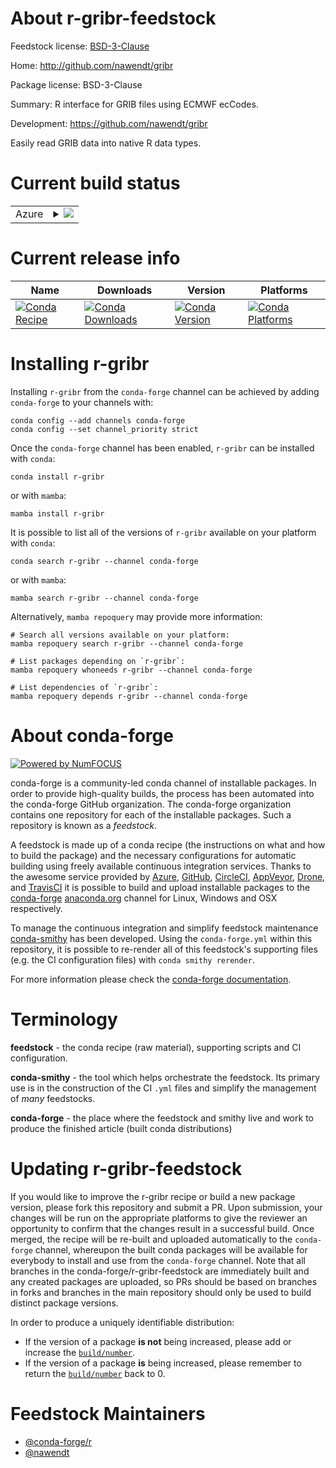 About r-gribr-feedstock
=======================

Feedstock license: [BSD-3-Clause](https://github.com/conda-forge/r-gribr-feedstock/blob/main/LICENSE.txt)

Home: http://github.com/nawendt/gribr

Package license: BSD-3-Clause

Summary: R interface for GRIB files using ECMWF ecCodes.

Development: https://github.com/nawendt/gribr

Easily read GRIB data into native R data types.


Current build status
====================


<table>
    
  <tr>
    <td>Azure</td>
    <td>
      <details>
        <summary>
          <a href="https://dev.azure.com/conda-forge/feedstock-builds/_build/latest?definitionId=3408&branchName=main">
            <img src="https://dev.azure.com/conda-forge/feedstock-builds/_apis/build/status/r-gribr-feedstock?branchName=main">
          </a>
        </summary>
        <table>
          <thead><tr><th>Variant</th><th>Status</th></tr></thead>
          <tbody><tr>
              <td>linux_64_r_base4.3</td>
              <td>
                <a href="https://dev.azure.com/conda-forge/feedstock-builds/_build/latest?definitionId=3408&branchName=main">
                  <img src="https://dev.azure.com/conda-forge/feedstock-builds/_apis/build/status/r-gribr-feedstock?branchName=main&jobName=linux&configuration=linux%20linux_64_r_base4.3" alt="variant">
                </a>
              </td>
            </tr><tr>
              <td>linux_64_r_base4.4</td>
              <td>
                <a href="https://dev.azure.com/conda-forge/feedstock-builds/_build/latest?definitionId=3408&branchName=main">
                  <img src="https://dev.azure.com/conda-forge/feedstock-builds/_apis/build/status/r-gribr-feedstock?branchName=main&jobName=linux&configuration=linux%20linux_64_r_base4.4" alt="variant">
                </a>
              </td>
            </tr><tr>
              <td>osx_64_r_base4.3</td>
              <td>
                <a href="https://dev.azure.com/conda-forge/feedstock-builds/_build/latest?definitionId=3408&branchName=main">
                  <img src="https://dev.azure.com/conda-forge/feedstock-builds/_apis/build/status/r-gribr-feedstock?branchName=main&jobName=osx&configuration=osx%20osx_64_r_base4.3" alt="variant">
                </a>
              </td>
            </tr><tr>
              <td>osx_64_r_base4.4</td>
              <td>
                <a href="https://dev.azure.com/conda-forge/feedstock-builds/_build/latest?definitionId=3408&branchName=main">
                  <img src="https://dev.azure.com/conda-forge/feedstock-builds/_apis/build/status/r-gribr-feedstock?branchName=main&jobName=osx&configuration=osx%20osx_64_r_base4.4" alt="variant">
                </a>
              </td>
            </tr><tr>
              <td>win_64_r_base4.3</td>
              <td>
                <a href="https://dev.azure.com/conda-forge/feedstock-builds/_build/latest?definitionId=3408&branchName=main">
                  <img src="https://dev.azure.com/conda-forge/feedstock-builds/_apis/build/status/r-gribr-feedstock?branchName=main&jobName=win&configuration=win%20win_64_r_base4.3" alt="variant">
                </a>
              </td>
            </tr><tr>
              <td>win_64_r_base4.4</td>
              <td>
                <a href="https://dev.azure.com/conda-forge/feedstock-builds/_build/latest?definitionId=3408&branchName=main">
                  <img src="https://dev.azure.com/conda-forge/feedstock-builds/_apis/build/status/r-gribr-feedstock?branchName=main&jobName=win&configuration=win%20win_64_r_base4.4" alt="variant">
                </a>
              </td>
            </tr>
          </tbody>
        </table>
      </details>
    </td>
  </tr>
</table>

Current release info
====================

| Name | Downloads | Version | Platforms |
| --- | --- | --- | --- |
| [![Conda Recipe](https://img.shields.io/badge/recipe-r--gribr-green.svg)](https://anaconda.org/conda-forge/r-gribr) | [![Conda Downloads](https://img.shields.io/conda/dn/conda-forge/r-gribr.svg)](https://anaconda.org/conda-forge/r-gribr) | [![Conda Version](https://img.shields.io/conda/vn/conda-forge/r-gribr.svg)](https://anaconda.org/conda-forge/r-gribr) | [![Conda Platforms](https://img.shields.io/conda/pn/conda-forge/r-gribr.svg)](https://anaconda.org/conda-forge/r-gribr) |

Installing r-gribr
==================

Installing `r-gribr` from the `conda-forge` channel can be achieved by adding `conda-forge` to your channels with:

```
conda config --add channels conda-forge
conda config --set channel_priority strict
```

Once the `conda-forge` channel has been enabled, `r-gribr` can be installed with `conda`:

```
conda install r-gribr
```

or with `mamba`:

```
mamba install r-gribr
```

It is possible to list all of the versions of `r-gribr` available on your platform with `conda`:

```
conda search r-gribr --channel conda-forge
```

or with `mamba`:

```
mamba search r-gribr --channel conda-forge
```

Alternatively, `mamba repoquery` may provide more information:

```
# Search all versions available on your platform:
mamba repoquery search r-gribr --channel conda-forge

# List packages depending on `r-gribr`:
mamba repoquery whoneeds r-gribr --channel conda-forge

# List dependencies of `r-gribr`:
mamba repoquery depends r-gribr --channel conda-forge
```


About conda-forge
=================

[![Powered by
NumFOCUS](https://img.shields.io/badge/powered%20by-NumFOCUS-orange.svg?style=flat&colorA=E1523D&colorB=007D8A)](https://numfocus.org)

conda-forge is a community-led conda channel of installable packages.
In order to provide high-quality builds, the process has been automated into the
conda-forge GitHub organization. The conda-forge organization contains one repository
for each of the installable packages. Such a repository is known as a *feedstock*.

A feedstock is made up of a conda recipe (the instructions on what and how to build
the package) and the necessary configurations for automatic building using freely
available continuous integration services. Thanks to the awesome service provided by
[Azure](https://azure.microsoft.com/en-us/services/devops/), [GitHub](https://github.com/),
[CircleCI](https://circleci.com/), [AppVeyor](https://www.appveyor.com/),
[Drone](https://cloud.drone.io/welcome), and [TravisCI](https://travis-ci.com/)
it is possible to build and upload installable packages to the
[conda-forge](https://anaconda.org/conda-forge) [anaconda.org](https://anaconda.org/)
channel for Linux, Windows and OSX respectively.

To manage the continuous integration and simplify feedstock maintenance
[conda-smithy](https://github.com/conda-forge/conda-smithy) has been developed.
Using the ``conda-forge.yml`` within this repository, it is possible to re-render all of
this feedstock's supporting files (e.g. the CI configuration files) with ``conda smithy rerender``.

For more information please check the [conda-forge documentation](https://conda-forge.org/docs/).

Terminology
===========

**feedstock** - the conda recipe (raw material), supporting scripts and CI configuration.

**conda-smithy** - the tool which helps orchestrate the feedstock.
                   Its primary use is in the construction of the CI ``.yml`` files
                   and simplify the management of *many* feedstocks.

**conda-forge** - the place where the feedstock and smithy live and work to
                  produce the finished article (built conda distributions)


Updating r-gribr-feedstock
==========================

If you would like to improve the r-gribr recipe or build a new
package version, please fork this repository and submit a PR. Upon submission,
your changes will be run on the appropriate platforms to give the reviewer an
opportunity to confirm that the changes result in a successful build. Once
merged, the recipe will be re-built and uploaded automatically to the
`conda-forge` channel, whereupon the built conda packages will be available for
everybody to install and use from the `conda-forge` channel.
Note that all branches in the conda-forge/r-gribr-feedstock are
immediately built and any created packages are uploaded, so PRs should be based
on branches in forks and branches in the main repository should only be used to
build distinct package versions.

In order to produce a uniquely identifiable distribution:
 * If the version of a package **is not** being increased, please add or increase
   the [``build/number``](https://docs.conda.io/projects/conda-build/en/latest/resources/define-metadata.html#build-number-and-string).
 * If the version of a package **is** being increased, please remember to return
   the [``build/number``](https://docs.conda.io/projects/conda-build/en/latest/resources/define-metadata.html#build-number-and-string)
   back to 0.

Feedstock Maintainers
=====================

* [@conda-forge/r](https://github.com/orgs/conda-forge/teams/r/)
* [@nawendt](https://github.com/nawendt/)

